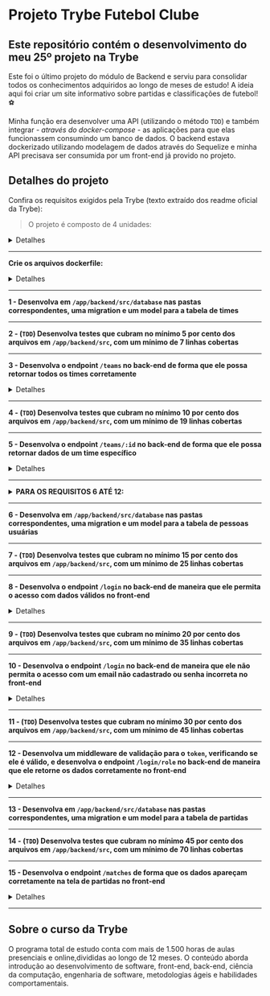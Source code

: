 # Projeto Trybe Futebol Clube
## Este repositório contém o desenvolvimento do meu 25º projeto na Trybe

Este foi o último projeto do módulo de Backend e serviu para consolidar todos os conhecimentos adquiridos ao longo de meses de estudo!
A ideia aqui foi criar um site informativo sobre partidas e classificações de futebol! ⚽️  

Minha função era desenvolver uma API (utilizando o método `TDD`) e também integrar *- através do docker-compose -* as aplicações para que elas funcionassem consumindo um banco de dados.
O backend estava dockerizado utilizando modelagem de dados através do Sequelize e minha API precisava ser consumida por um front-end já provido no projeto.

## Detalhes do projeto

Confira os requisitos exigidos pela Trybe (texto extraído dos readme oficial da Trybe):

> O projeto é composto de 4 unidades:

<details><summary>Detalhes</summary>
<p>


1️⃣ **Banco de dados:**
  - Será um container docker MySQL já configurado no docker-compose através de um serviço definido como `db`.

2️⃣ **Back-end:**
 - O ambiente onde foi realizada a maior parte das implementações exigidas.
 - Deve rodar na porta `3001`, pois o front-end faz requisições para ele nessa porta por padrão;
 - Sua aplicação deve ser inicializada a partir do arquivo `app/backend/src/server.ts`;
 
3️⃣ **Front-end:**
  - O front já está concluído, não é necessário realizar modificações no mesmo. A única exceção será seu Dockerfile que precisará ser configurado.
  - Todos os testes a partir do requisito de login usam o `puppeteer` para simular uma pessoa acessando o site `http://localhost:3000/`;
  - O front se comunica com serviço de back-end pela url `http://localhost:3001` através dos endpoints construídos nos requisitos.

4️⃣ **Docker:**
  - O `docker-compose` tem a responsabilidade de unir todos os serviços conteinerizados (backend, frontend e db) e subir o projeto completo com o comando `npm run compose:up`;

  </p>
</details>

---

**Crie os arquivos dockerfile:**

<details><summary>Detalhes</summary>
<p>

> As pastas `frontend/` e `backend/` devem possuir um arquivo `Dockerfile` cada, configurados corretamente para a aplicação começar a rodar.
> Neste projeto, **não utilizar** o comando [**USER**](https://docs.docker.com/engine/reference/builder/#user) e **não alterar o usuário** para `node`.

</p>
</details>

---

**1 - Desenvolva em `/app/backend/src/database` nas pastas correspondentes, uma migration e um model para a tabela de times**

---

**2 - (`TDD`) Desenvolva testes que cubram no mínimo 5 por cento dos arquivos em `/app/backend/src`, com um mínimo de 7 linhas cobertas**

---

**3 - Desenvolva o endpoint `/teams` no back-end de forma que ele possa retornar todos os times corretamente**

<details><summary>Detalhes</summary>
<p>

> Deve ser uma rota `GET` com resposta com status `200` e com um `json` contendo o retorno no seguinte modelo:

```json
[
  {
    "id": 1,
    "teamName": "Avaí/Kindermann"
  },
  {
    "id": 2,
    "teamName": "Bahia"
  },
  {
    "id": 3,
    "teamName": "Botafogo"
  },
  ...
]
```

</p>
</details>

---

**4 - (`TDD`) Desenvolva testes que cubram no mínimo 10 por cento dos arquivos em `/app/backend/src`, com um mínimo de 19 linhas cobertas**

---

**5 - Desenvolva o endpoint `/teams/:id` no back-end de forma que ele possa retornar dados de um time específico**

<details><summary>Detalhes</summary>
<p>

> Deve ser uma rota `GET` com resposta com status `200` e com um `json` contendo o retorno no seguinte modelo:

```json
{
  "id": 5,
  "teamName": "Cruzeiro"
}
```
</p>
</details>

---

<details>
  <summary><strong> PARA OS REQUISITOS 6 ATÉ 12: </strong></summary>

> A rota utilizada deve ser (`/login`);

> A rota deve receber os campos `email` e `password` e esses campos devem ser validados no banco de dados:
  - O campo `email` deve receber um email válido. Ex: `tfc@projeto.com`;
  - O campo `password` deve ter mais de 6 caracteres.
  - Além de válidos, é necessário que o email e a senha estejam cadastrados no banco para ser feito o login;

> O body da requisição deve conter o seguinte formato:
  ```json
  {
    "email": "string",
    "password": "string"
  }
  ```

</details>

---

**6 - Desenvolva em `/app/backend/src/database` nas pastas correspondentes, uma migration e um model para a tabela de pessoas usuárias**

---

**7 - (`TDD`) Desenvolva testes que cubram no mínimo 15 por cento dos arquivos em `/app/backend/src`, com um mínimo de 25 linhas cobertas**

---

**8 - Desenvolva o endpoint `/login` no back-end de maneira que ele permita o acesso com dados válidos no front-end**

<details><summary>Detalhes</summary>
<p>

> A rota de ser do tipo `POST`;

> O avaliador verificará se é possível fazer o login com dados corretos e que, após o acesso, será redirecionado para a tela de jogos.

> O endpoint `/login` no back-end não deve permitir o acesso sem informar um email no front-end

> O endpoint `/login` no back-end não deve permitir o acesso sem informar uma senha no front-end

> As senhas que existem no banco de dados estão encriptadas.

> Se o login foi feito com sucesso, o resultado retornado deverá ser similar ao exibido abaixo, com um status http `200`:

    ```json
    {
      "token": "eyJhbGciOiJIUzI1NiIsInR5cCI6IkpXVCJ9.eyJpZCI6MSwicm9sZSI6ImFkbWluIiwiaWF0IjoxNjU0NTI3MTg5fQ.XS_9AA82iNoiVaASi0NtJpqOQ_gHSHhxrpIdigiT-fc" // Aqui deve ser o token gerado pelo backend.
    }
    ```

> Se o login não tiver o campo "email", o resultado retornado deverá ser a mensagem abaixo, com um status http `400`:

    ```json
    { "message": "All fields must be filled" }
    ```

> Se o login não tiver o campo "password", o resultado retornado deverá ser conforme exibido abaixo, com um status http `400`:

    ```json
    { "message": "All fields must be filled" }
    ```

</p>
</details>

---

**9 - (`TDD`) Desenvolva testes que cubram no mínimo 20 por cento dos arquivos em `/app/backend/src`, com um mínimo de 35 linhas cobertas**

---

**10 - Desenvolva o endpoint `/login` no back-end de maneira que ele não permita o acesso com um email não cadastrado ou senha incorreta no front-end**

<details><summary>Detalhes</summary>
<p>

> Se o login tiver o "email" **inválido** ou a "senha" **inválida**, o resultado retornado será similar ao exibido abaixo, com um status http `401`:

  ```json
    { "message": "Invalid email or password" }
  ```

> Sendo emails inválidos:
  - Emails com formato inválido: `@exemplo.com`, `exemplo@exemplo`, `exemplo@.com`, `exemplo.exemplo.com`;
  - Emails com formato válido, mas não cadastrados no banco;
> Sendo senhas inválidas:
  - Senhas com formato inválido: com um tamanho **menor** do que `6 caracteres`;
  - Senhas com formato válido, mas não cadastradas no banco;

</p>
</details>

---

**11 - (`TDD`) Desenvolva testes que cubram no mínimo 30 por cento dos arquivos em `/app/backend/src`, com um mínimo de 45 linhas cobertas**

---

**12 - Desenvolva um middleware de validação para o `token`, verificando se ele é válido, e desenvolva o endpoint `/login/role` no back-end de maneira que ele retorne os dados corretamente no front-end**

<details><summary>Detalhes</summary>
<p>

> Deve ser uma rota `GET` que receba um `header` com parâmetro `authorization`, onde ficará armazenado o token gerado no login;

> Será validado na API que não é possível retornar um objeto com o tipo de usuário, sem um token;

> Caso o token não seja informado, deve-se retornar, com um status `401`, a seguinte mensagem:

  ```json
  { "message": "Token not found" }
  ```

> Será validado na API que não é possível retornar um objeto com o tipo de usuário, com um token inválido

> Caso o token informado não seja válido, deve-se retornar, com um status `401`, a seguinte mensagem:

  ```json
  { "message": "Token must be a valid token" }
  ```

> O avaliador verificará se ao tentar bater na rota com um token válido, o mesmo retornará o tipo de usuário.

  A resposta deve ser de status `200` com um `objeto` contendo a `role` do *user*:
  ```json
    { "role": "admin" }
  ```

</p>
</details>

---

**13 - Desenvolva em `/app/backend/src/database` nas pastas correspondentes, uma migration e um model para a tabela de partidas**

---

**14 - (`TDD`) Desenvolva testes que cubram no mínimo 45 por cento dos arquivos em `/app/backend/src`, com um mínimo de 70 linhas cobertas**

---

**15 - Desenvolva o endpoint `/matches` de forma que os dados apareçam corretamente na tela de partidas no front-end**

<details><summary>Detalhes</summary>
<p>

> A rota deve ser um `GET` e retorna uma lista de partidas;

> Será validado que a página apresentará todos os dados de partidas sem nenhum filtro.

---

**16 - Desenvolva o endpoint `/matches` de forma que seja possível filtrar somente as partidas em andamento, e também filtrar somente as partidas finalizadas, na tela de partidas do front-end**

<details><summary>Detalhes</summary>
<p>

> A rota deverá ser do tipo `GET` e retornar uma lista de partidas filtradas;

> Será validado que, ao escolher a opção de partidas em andamento, serão filtradas todas as partidas em andamento;

> Essa requisição deverá usar `query string` para definir o parâmetro:
    ex: `/matches?inProgress=true`

  Exemplo de retorno da requisição:
  ```json
  [
    {
      "id": 41,
      "homeTeamId": 16,
      "homeTeamGoals": 2,
      "awayTeamId": 9,
      "awayTeamGoals": 0,
      "inProgress": true,
      "homeTeam": {
        "teamName": "São Paulo"
      },
      "awayTeam": {
        "teamName": "Internacional"
      }
    },
    {
      "id": 42,
      "homeTeamId": 6,
      "homeTeamGoals": 1,
      "awayTeamId": 1,
      "awayTeamGoals": 0,
      "inProgress": true,
      "homeTeam": {
        "teamName": "Ferroviária"
      },
      "awayTeam": {
        "teamName": "Avaí/Kindermann"
      }
    }
  ]
  ```

> Será validado que, ao escolher a opção de partidas finalizadas, serão filtradas todas as partidas finalizadas;

> Essa requisição deverá usar `query string` para definir o parâmetro.
    ex: `/matches?inProgress=false`

  Exemplo de retorno da requisição:
  ```json
  [
    {
      "id": 1,
      "homeTeamId": 16,
      "homeTeamGoals": 1,
      "awayTeamId": 8,
      "awayTeamGoals": 1,
      "inProgress": false,
      "homeTeam": {
        "teamName": "São Paulo"
      },
      "awayTeam": {
        "teamName": "Grêmio"
      }
    },
    {
      "id": 2,
      "homeTeamId": 9,
      "homeTeamGoals": 1,
      "awayTeamId": 14,
      "awayTeamGoals": 1,
      "inProgress": false,
      "homeTeam": {
        "teamName": "Internacional"
      },
      "awayTeam": {
        "teamName": "Santos"
      }
    }
  ]
  ```

</p>
</details>

---

**17 - Desenvolva o endpoint `/matches/:id/finish` de modo que seja possível finalizar uma partida no banco de dados**

<details><summary>Detalhes</summary>
<p>

> A rota deve ser do tipo `PATCH`;

> Será recebido o `id` pelo parâmetro da URL;

> Será validado que não é possível alterar uma partida sem um token;

> Será validado que, ao finalizar uma partida, a alteração é feita no banco de dados e na página.

> Deve-se retornar, com um status `200`, a seguinte mensagem:

  ```json
  { "message": "Finished" }
  ```

</p>
</details>

---

**18 - Desenvolva o endpoint `/matches/:id` de forma que seja possível atualizar partidas em andamento**

<details><summary>Detalhes</summary>
<p>

> O endpoint deve ser do tipo `PATCH`;

> Será recebido o `id` pelo parâmetro da URL;

> Será validado que não é possível alterar uma partida sem um token;

> Será avaliado que é possível alterar o resultado de uma partida.

> O corpo da requisição terá o seguinte formato:

  ```json
  {
    "homeTeamGoals": 3,
    "awayTeamGoals": 1
  }
  ```

> Será avaliado que o endpoint responde à requisição com um status `200` e qualquer corpo.

</p>
</details>

---

**19 - (`TDD`) Desenvolva testes que cubram no mínimo 60 por cento dos arquivos em `/app/backend/src`, com um mínimo de 80 linhas cobertas**

---

**20 - Desenvolva o endpoint `/matches` de modo que seja possível cadastrar uma nova partida em andamento no banco de dados**

<details><summary>Detalhes</summary>
<p>

> A rota deverá ser do tipo `POST` e retornar a partida inserida no banco de dados;

> Será validado que não é possível inserir uma partida sem um token;

> Será validado que é possível salvar um jogo no banco de dados e ver o jogo na página de jogos;

> O corpo da requisição terá o seguinte formato:

  ```json
  {
    "homeTeamId": 16, // O valor deve ser o id do time
    "awayTeamId": 8, // O valor deve ser o id do time
    "homeTeamGoals": 2,
    "awayTeamGoals": 2
  }
  ```

> Caso a partida seja inserida com sucesso, deve-se retornar os dados da partida, com _status_ `201`:

  ```json
  {
    "id": 1,
    "homeTeamId": 16,
    "homeTeamGoals": 2,
    "awayTeamId": 8,
    "awayTeamGoals": 2,
    "inProgress": true
  }
  ```

</p>
</details>

---

**21 - Desenvolva o endpoint `/matches` de forma que não seja possível inserir uma partida com times iguais nem com um time que não existe na tabela de times**

<details><summary>Detalhes</summary>
<p>

> Será validado que não é possível inserir uma partida em que o `homeTeam` e o `awayTeam` sejam iguais, por exemplo: Barcelona x Barcelona;

  - Caso isso ocorra, deve-se retornar, com um status `422`, a seguinte mensagem:

  ```json
  { "message": "It is not possible to create a match with two equal teams" }
  ```

> Será validado que não é possível inserir uma partida com um time que não existe na tabela teams;

  - Caso algum dos times não esteja cadastrado no banco de dados, deve-se retornar, com um status `404,` a seguinte mensagem:

  ```json
  { "message": "There is no team with such id!" }
  ```

</p>
</details>

---

<details>
  <summary><strong> REGRAS DE CLASSIFICAÇÃO: </strong></summary>

> Para construir a classificação dos times, devem ser seguidas as seguintes regras de negócios:

    - `Classificação`: Posição na classificação;
    - `Time`: Nome do time;
    - `P`: Total de Pontos;
    - `J`: Total de Jogos;
    - `V`: Total de Vitórias;
    - `E`: Total de Empates;
    - `D`: Total de Derrotas;
    - `GP`: Gols marcados a favor;
    - `GC`: Gols sofridos;
    - `SG`: Saldo total de gols;
    - `%`: Aproveitamento do time.

> Para calcular o `Total de Pontos`, você deve levar em consideração que:

    - O time `vitorioso`: marcará +3 pontos;
    - O time `perdedor`: marcará 0 pontos;
    - Em caso de `empate`: ambos os times marcam +1 ponto.

> Para o campo `Aproveitamento do time (%)`, que é a porcentagem de jogos ganhos, use a seguinte fórmula: `[P / (J * 3)] * 100`, onde:

    - `P`: Total de Pontos;
    - `J`: Total de Jogos.

    Obs.: O seu resultado deverá ser limitado a `duas casas decimais`.

> Para calcular `Saldo de Gols` use a seguinte fórmula: `GP - GC`, onde:

    - `GP`: Gols marcados a favor;
    - `GC`: Gols sofridos.

  - O resultado deverá ser ordenado sempre de forma decrescente, levando em consideração a quantidade de pontos que o time acumulou. Em caso de empate no `Total de Pontos`, você deve levar em consideração os seguintes critérios para desempate:

  - 1º Total de Vitórias;
  - 2º Saldo de gols;
  - 3º Gols a favor;

</details>

---

**22 - (`Bônus`; `TDD`) Desenvolva testes que cubram no mínimo 80 por cento dos arquivos em `/app/backend/src`, com um mínimo de 100 linhas cobertas**

---

**23 - Desenvolva o endpoint `/leaderboard/home` de forma que retorne as informações do desempenho dos times da casa com as seguintes propriedades: `name`, `totalPoints`, `totalGames`, `totalVictories`, `totalDraws`, `totalLosses`, `goalsFavor` e `goalsOwn`**

<details><summary>Detalhes</summary>
<p>

> O endpoint deverá ser do tipo `GET`;

> Será avaliado que ao fazer a requisição ao endpoint `/leaderboard/home` serão retornados os campos e valores corretos, considerando os dados iniciais do banco de dados;

  - **Não** será avaliada a ordenação dos dados;

  - Partidas que estiverem em andamento (não foram finalizadas) não devem ser consideradas.

</p>
</details>

---

**24 - Desenvolva o endpoint `/leaderboard/home` de forma que seja possível filtrar as classificações dos times da casa na tela de classificação do front-end com os dados iniciais do banco de dados, incluindo as propriedades `goalsBalance` e `efficiency`, além das propriedades do requisito anterior**

<details><summary>Detalhes</summary>
<p>

> O endpoint deverá ser do tipo `GET`;

> Será avaliado que ao fazer a requisição ao endpoint `/leaderboard/home` serão retornados os campos e valores corretos, considerando os dados iniciais do banco de dados;

> Será avaliado se os dados estão ordenados conforme as regras de negócio definidas;

> Partidas que estiverem em andamento (não foram finalizadas) não devem ser consideradas.

</p>
</details>

---

**25 - Desenvolva o endpoint `/leaderboard/home` de forma que seja possível filtrar as classificações dos times da casa na tela de classificação do front-end, e atualizar a tabela ao inserir a partida Corinthians 2 X 1 Internacional**

> Será avaliado que após acrescentar a partida Corinthians 2 X 1 Internacional e fazer a requisição ao endpoint `/leaderboard/home`, serão retornados os campos e valores corretos.

> Será avaliado se os dados estão ordenados conforme as regras de negócio definidas.

</p>
</details>

---

## Sobre o curso da Trybe
O programa total de estudo conta com mais de 1.500 horas de aulas presenciais e online,divididas ao longo de 12 meses. O conteúdo aborda introdução ao desenvolvimento de software, front-end, back-end, ciência da computação, engenharia de software, metodologias ágeis e habilidades comportamentais.
